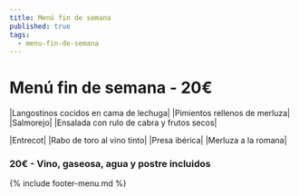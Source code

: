 ```yaml
---
title: Menú fin de semana
published: true
tags:
  - menu-fin-de-semana
---
```


# Menú fin de semana - 20€

|Langostinos cocidos en cama de lechuga|
|Pimientos rellenos de merluza|
|Salmorejo|
|Ensalada con rulo de cabra y frutos secos|


|Entrecot|
|Rabo de toro al vino tinto|
|Presa ibérica|
|Merluza a la romana|


### 20€ - Vino, gaseosa, agua y postre incluidos


{% include footer-menu.md %}
